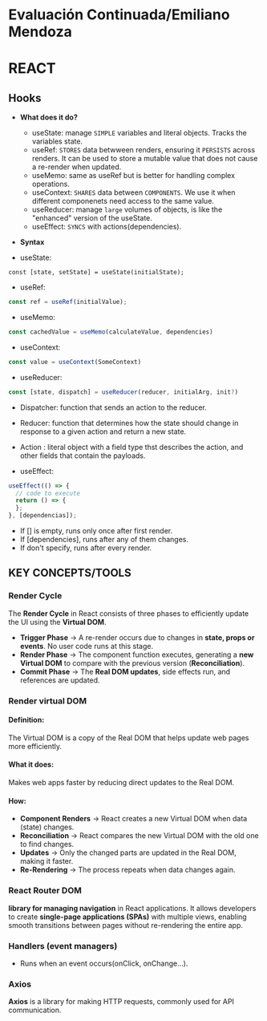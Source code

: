 # Evaluación Continuada/Emiliano Mendoza

# REACT

## Hooks 
- **What does it do?**
    * useState: manage `SIMPLE` variables and literal objects. Tracks the variables state.
    * useRef: `STORES` data betwween renders, ensuring it `PERSISTS` across renders. It can be used to store a mutable value that does not cause a re-render when updated.
    * useMemo: same as useRef but is better for handling complex operations.
    * useContext: `SHARES` data between `COMPONENTS`. We use it when different componenets need access to the same value.
    * useReducer: manage `large` volumes of objects, is like the "enhanced" version of the useState.
    * useEffect: `SYNCS` with actions(dependencies).

- **Syntax**
  
 - useState:
 ```j̀sx
const [state, setState] = useState(initialState);
```

- useRef:
```jsx
const ref = useRef(initialValue);
```

- useMemo:
```jsx
const cachedValue = useMemo(calculateValue, dependencies)
```

- useContext:
```jsx
const value = useContext(SomeContext)
```

- useReducer:
```jsx
const [state, dispatch] = useReducer(reducer, initialArg, init?)
```
- Dispatcher: function that sends an action to the reducer.
- Reducer: function that determines how the state should change in response to a given action and return a new state.
- Action : literal object with a field type thst describes the action, and other fields that contain the payloads.

  
- useEffect:
```jsx
useEffect(() => {
  // code to execute
  return () => {
  };
}, [dependencias]);
```
- If [] is empty, runs only once after first render.
- If [dependencies], runs after any of them changes.
- If don't specify, runs after every render.

## KEY CONCEPTS/TOOLS

### Render Cycle  

The **Render Cycle** in React consists of three phases to efficiently update the UI using the **Virtual DOM**.  

- **Trigger Phase** → A re-render occurs due to changes in **state, props or events**. No user code runs at this stage.  
- **Render Phase** → The component function executes, generating a **new Virtual DOM** to compare with the previous version (**Reconciliation**).  
- **Commit Phase** → The **Real DOM updates**, side effects run, and references are updated.  


### Render virtual DOM

#### Definition:

The Virtual DOM is a copy of the Real DOM that helps update web pages more efficiently.

#### What it does:

Makes web apps faster by reducing direct updates to the Real DOM.

#### How:

- **Component Renders** → React creates a new Virtual DOM when data (state) changes.  
- **Reconciliation** → React compares the new Virtual DOM with the old one to find changes.  
- **Updates** → Only the changed parts are updated in the Real DOM, making it faster.  
- **Re-Rendering** → The process repeats when data changes again.

### React Router DOM

 **library for managing navigation** in React applications. It allows developers to create **single-page applications (SPAs)** with multiple views, enabling smooth transitions between pages without re-rendering the entire app.  

 ### Handlers (event managers)

- Runs when an event occurs(onClick, onChange...).

### Axios  
**Axios** is a library for making HTTP requests, commonly used for API communication.  

  


 

  


  



  







  
  
 
  
      

